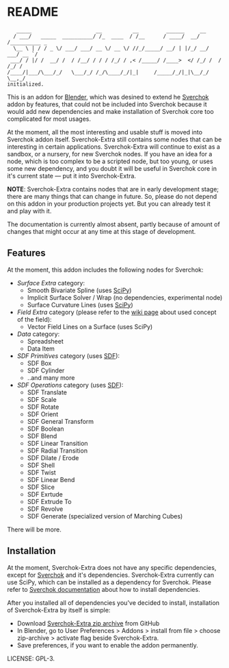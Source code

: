 README
======

```
   _____                     __          __         ______     __            
  / ___/   _____  __________/ /_  ____  / /__      / ____/  __/ /__________ _
  \__ \ | / / _ \/ ___/ ___/ __ \/ __ \/ //_/_____/ __/ | |/_/ __/ ___/ __ `/
 ___/ / |/ /  __/ /  / /__/ / / / /_/ / ,< /_____/ /____>  </ /_/ /  / /_/ / 
/____/|___/\___/_/   \___/_/ /_/\____/_/|_|     /_____/_/|_|\__/_/   \__,_/
initialized.
```

This is an addon for [Blender][1], which was desined to extend he [Sverchok][2]
addon by features, that could not be included into Sverchok because it would
add new dependencies and make installation of Sverchok core too complicated for
most usages.

At the moment, all the most interesting and usable stuff is moved into Sverchok
addon itself. Sverchok-Extra still contains some nodes that can be interesting
in certain applications. Sverchok-Extra will continue to exist as a sandbox, or
a nursery, for new Sverchok nodes. If you have an idea for a node, which is too
complex to be a scripted node, but too young, or uses some new dependency, and
you doubt it will be useful in Sverchok core in it's current state — put it
into Sverchok-Extra.

**NOTE**: Sverchok-Extra contains nodes that are in early development stage; there are
many things that can change in future. So, please do not depend on this addon
in your production projects yet. But you can already test it and play with it.

The documentation is currently almost absent, partly because of amount of
changes that might occur at any time at this stage of development.

Features
--------

At the moment, this addon includes the following nodes for Sverchok:

* *Surface Extra* category:
  * Smooth Bivariate Spline (uses [SciPy][3])
  * Implicit Surface Solver / Wrap (no dependencies, experimental node)
  * Surface Curvature Lines (uses [SciPy][3])
* *Field Extra* category (please refer to the [wiki page][5] about used concept of the field):
  * Vector Field Lines on a Surface (uses SciPy)
* *Data* category:
  * Spreadsheet
  * Data Item
* *SDF Primitives* category (uses [SDF][7]):
  * SDF Box
  * SDF Cylinder
  * ..and many more
* *SDF Operations* category (uses [SDF][7]):
  * SDF Translate
  * SDF Scale
  * SDF Rotate
  * SDF Orient
  * SDF General Transform
  * SDF Boolean
  * SDF Blend
  * SDF Linear Transition
  * SDF Radial Transition
  * SDF Dilate / Erode
  * SDF Shell
  * SDF Twist
  * SDF Linear Bend
  * SDF Slice
  * SDF Exrtude
  * SDF Extrude To
  * SDF Revolve
  * SDF Generate (specialized version of Marching Cubes)

There will be more.

Installation
------------

At the moment, Sverchok-Extra does not have any specific dependencies, except
for [Sverchok][2] and it's dependencies. Sverchok-Extra currently can use
SciPy, which can be installed as a dependency for Sverchok. Please refer to
[Sverchok documentation][6] about how to install dependencies.

After you installed all of dependencies you've decided to install, installation
of Sverchok-Extra by itself is simple:

* Download [Sverchok-Extra zip archive][4] from GitHub
* In Blender, go to User Preferences > Addons > install from file > choose
  zip-archive > activate flag beside Sverchok-Extra.
* Save preferences, if you want to enable the addon permanently.

LICENSE: GPL-3.

[1]: http://blender.org
[2]: https://github.com/nortikin/sverchok
[3]: https://scipy.org/
[4]: https://github.com/portnov/sverchok-extra/archive/master.zip
[5]: https://github.com/portnov/sverchok-extra/wiki/Fields
[6]: https://github.com/nortikin/sverchok/wiki/Dependencies
[7]: https://github.com/fogleman/sdf

